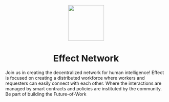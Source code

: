 <p align="center"><img src="logo.svg" width="112px"></p>

<h1 align="center">Effect Network</h1>

Join us in creating the decentralized network for human intelligence! Effect is focused on creating a distributed workforce where workers and requesters can easily connect with each other. Where the interactions are managed by smart contracts and policies are instituted by the community. Be part of building the Future-of-Work


<!--

**Here are some ideas to get you started:**

🙋‍♀️ A short introduction - what is your organization all about?
🌈 Contribution guidelines - how can the community get involved?
👩‍💻 Useful resources - where can the community find your docs? Is there anything else the community should know?
🍿 Fun facts - what does your team eat for breakfast?
🧙 Remember, you can do mighty things with the power of [Markdown](https://docs.github.com/github/writing-on-github/getting-started-with-writing-and-formatting-on-github/basic-writing-and-formatting-syntax)
-->
